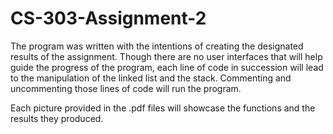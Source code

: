 # CS-303-Assignment-2

The program was written with the intentions of creating the designated results of the assignment. Though there are no user interfaces that will help guide the progress of the program, each line of code in succession will lead to the manipulation of the linked list and the stack. Commenting and uncommenting those lines of code will run the program.

Each picture provided in the .pdf files will showcase the functions and the results they produced.
